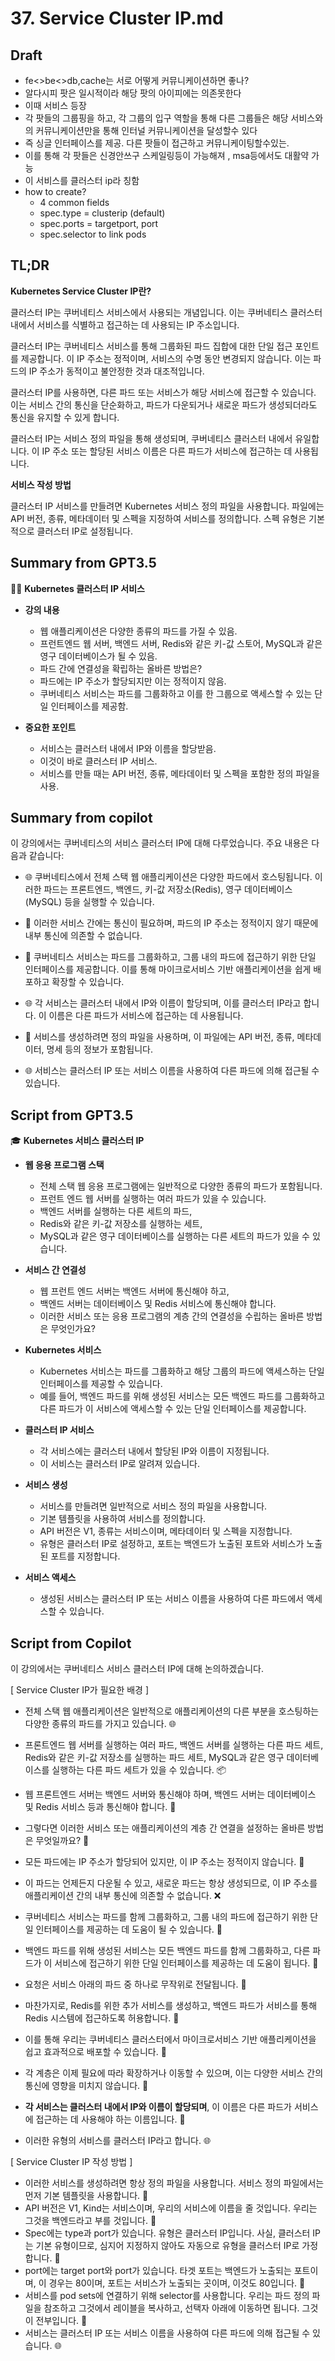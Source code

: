 # 37. Service Cluster IP.md

## Draft

* fe<>be<>db,cache는 서로 어떻게 커뮤니케이션하면 좋나?
* 알다시피 팟은 일시적이라 해당 팟의 아이피에는 의존못한다
* 이때 서비스 등장
* 각 팟들의 그룹핑을 하고, 각 그룹의 입구 역할을 통해 다른 그룹들은 해당 서비스와의 커뮤니케이션만을 통해 인터널 커뮤니케이션을 달성할수 있다
* 즉 싱글 인터페이스를 제공. 다른 팟들이 접근하고 커뮤니케이팅할수있는.
* 이를 통해 각 팟들은 신경안쓰구 스케일링등이 가능해져 , msa등에서도 대활약 가능
* 이 서비스를 클러스터 ip라 칭함
* how to create?
    * 4 common fields
    * spec.type = clusterip (default)
    * spec.ports = targetport, port
    * spec.selector to link pods


## TL;DR

**Kubernetes Service Cluster IP란?**

클러스터 IP는 쿠버네티스 서비스에서 사용되는 개념입니다. 이는 쿠버네티스 클러스터 내에서 서비스를 식별하고 접근하는 데 사용되는 IP 주소입니다.

클러스터 IP는 쿠버네티스 서비스를 통해 그룹화된 파드 집합에 대한 단일 접근 포인트를 제공합니다. 이 IP 주소는 정적이며, 서비스의 수명 동안 변경되지 않습니다. 이는 파드의 IP 주소가 동적이고 불안정한 것과 대조적입니다.

클러스터 IP를 사용하면, 다른 파드 또는 서비스가 해당 서비스에 접근할 수 있습니다. 이는 서비스 간의 통신을 단순화하고, 파드가 다운되거나 새로운 파드가 생성되더라도 통신을 유지할 수 있게 합니다.

클러스터 IP는 서비스 정의 파일을 통해 생성되며, 쿠버네티스 클러스터 내에서 유일합니다. 이 IP 주소 또는 할당된 서비스 이름은 다른 파드가 서비스에 접근하는 데 사용됩니다.

**서비스 작성 방법**

클러스터 IP 서비스를 만들려면 Kubernetes 서비스 정의 파일을 사용합니다.
파일에는 API 버전, 종류, 메타데이터 및 스펙을 지정하여 서비스를 정의합니다.
스펙 유형은 기본적으로 클러스터 IP로 설정됩니다.

## Summary from GPT3.5

👨‍🏫 **Kubernetes 클러스터 IP 서비스**

- **강의 내용**
  - 웹 애플리케이션은 다양한 종류의 파드를 가질 수 있음.
  - 프런트엔드 웹 서버, 백엔드 서버, Redis와 같은 키-값 스토어, MySQL과 같은 영구 데이터베이스가 될 수 있음.
  - 파드 간에 연결성을 확립하는 올바른 방법은?
  - 파드에는 IP 주소가 할당되지만 이는 정적이지 않음.
  - 쿠버네티스 서비스는 파드를 그룹화하고 이를 한 그룹으로 액세스할 수 있는 단일 인터페이스를 제공함.

- **중요한 포인트**
  - 서비스는 클러스터 내에서 IP와 이름을 할당받음.
  - 이것이 바로 클러스터 IP 서비스.
  - 서비스를 만들 때는 API 버전, 종류, 메타데이터 및 스펙을 포함한 정의 파일을 사용.

## Summary from copilot

이 강의에서는 쿠버네티스의 서비스 클러스터 IP에 대해 다루었습니다. 주요 내용은 다음과 같습니다:

- 🌐 쿠버네티스에서 전체 스택 웹 애플리케이션은 다양한 파드에서 호스팅됩니다. 이러한 파드는 프론트엔드, 백엔드, 키-값 저장소(Redis), 영구 데이터베이스(MySQL) 등을 실행할 수 있습니다.

- 🔄 이러한 서비스 간에는 통신이 필요하며, 파드의 IP 주소는 정적이지 않기 때문에 내부 통신에 의존할 수 없습니다.

- 🎯 쿠버네티스 서비스는 파드를 그룹화하고, 그룹 내의 파드에 접근하기 위한 단일 인터페이스를 제공합니다. 이를 통해 마이크로서비스 기반 애플리케이션을 쉽게 배포하고 확장할 수 있습니다.

- 🌐 각 서비스는 클러스터 내에서 IP와 이름이 할당되며, 이를 클러스터 IP라고 합니다. 이 이름은 다른 파드가 서비스에 접근하는 데 사용됩니다.

- 📝 서비스를 생성하려면 정의 파일을 사용하며, 이 파일에는 API 버전, 종류, 메타데이터, 명세 등의 정보가 포함됩니다. 

- 🌐 서비스는 클러스터 IP 또는 서비스 이름을 사용하여 다른 파드에 의해 접근될 수 있습니다.

## Script from GPT3.5

🎓 **Kubernetes 서비스 클러스터 IP**

- **웹 응용 프로그램 스택**
  - 전체 스택 웹 응용 프로그램에는 일반적으로 다양한 종류의 파드가 포함됩니다.
  - 프런트 엔드 웹 서버를 실행하는 여러 파드가 있을 수 있습니다.
  - 백엔드 서버를 실행하는 다른 세트의 파드,
  - Redis와 같은 키-값 저장소를 실행하는 세트,
  - MySQL과 같은 영구 데이터베이스를 실행하는 다른 세트의 파드가 있을 수 있습니다.

- **서비스 간 연결성**
  - 웹 프런트 엔드 서버는 백엔드 서버에 통신해야 하고,
  - 백엔드 서버는 데이터베이스 및 Redis 서비스에 통신해야 합니다.
  - 이러한 서비스 또는 응용 프로그램의 계층 간의 연결성을 수립하는 올바른 방법은 무엇인가요?

- **Kubernetes 서비스**
  - Kubernetes 서비스는 파드를 그룹화하고 해당 그룹의 파드에 액세스하는 단일 인터페이스를 제공할 수 있습니다.
  - 예를 들어, 백엔드 파드를 위해 생성된 서비스는 모든 백엔드 파드를 그룹화하고 다른 파드가 이 서비스에 액세스할 수 있는 단일 인터페이스를 제공합니다.

- **클러스터 IP 서비스**
  - 각 서비스에는 클러스터 내에서 할당된 IP와 이름이 지정됩니다.
  - 이 서비스는 클러스터 IP로 알려져 있습니다.

- **서비스 생성**
  - 서비스를 만들려면 일반적으로 서비스 정의 파일을 사용합니다.
  - 기본 템플릿을 사용하여 서비스를 정의합니다.
  - API 버전은 V1, 종류는 서비스이며, 메타데이터 및 스펙을 지정합니다.
  - 유형은 클러스터 IP로 설정하고, 포트는 백엔드가 노출된 포트와 서비스가 노출된 포트를 지정합니다.

- **서비스 액세스**
  - 생성된 서비스는 클러스터 IP 또는 서비스 이름을 사용하여 다른 파드에서 액세스할 수 있습니다.

## Script from Copilot

이 강의에서는 쿠버네티스 서비스 클러스터 IP에 대해 논의하겠습니다.

[ Service Cluster IP가 필요한 배경 ]

- 전체 스택 웹 애플리케이션은 일반적으로 애플리케이션의 다른 부분을 호스팅하는 다양한 종류의 파드를 가지고 있습니다. 🌐
- 프론트엔드 웹 서버를 실행하는 여러 파드, 백엔드 서버를 실행하는 다른 파드 세트, Redis와 같은 키-값 저장소를 실행하는 파드 세트, MySQL과 같은 영구 데이터베이스를 실행하는 다른 파드 세트가 있을 수 있습니다. 📦
- 웹 프론트엔드 서버는 백엔드 서버와 통신해야 하며, 백엔드 서버는 데이터베이스 및 Redis 서비스 등과 통신해야 합니다. 🔄
- 그렇다면 이러한 서비스 또는 애플리케이션의 계층 간 연결을 설정하는 올바른 방법은 무엇일까요? 🤔
- 모든 파드에는 IP 주소가 할당되어 있지만, 이 IP 주소는 정적이지 않습니다. 📑
- 이 파드는 언제든지 다운될 수 있고, 새로운 파드는 항상 생성되므로, 이 IP 주소를 애플리케이션 간의 내부 통신에 의존할 수 없습니다. ❌

- 쿠버네티스 서비스는 파드를 함께 그룹화하고, 그룹 내의 파드에 접근하기 위한 단일 인터페이스를 제공하는 데 도움이 될 수 있습니다. 🎯
- 백엔드 파드를 위해 생성된 서비스는 모든 백엔드 파드를 함께 그룹화하고, 다른 파드가 이 서비스에 접근하기 위한 단일 인터페이스를 제공하는 데 도움이 됩니다. 🎯
- 요청은 서비스 아래의 파드 중 하나로 무작위로 전달됩니다. 🔄
- 마찬가지로, Redis를 위한 추가 서비스를 생성하고, 백엔드 파드가 서비스를 통해 Redis 시스템에 접근하도록 허용합니다. 🎯
- 이를 통해 우리는 쿠버네티스 클러스터에서 마이크로서비스 기반 애플리케이션을 쉽고 효과적으로 배포할 수 있습니다. 🚀

- 각 계층은 이제 필요에 따라 확장하거나 이동할 수 있으며, 이는 다양한 서비스 간의 통신에 영향을 미치지 않습니다. 🔄
- **각 서비스는 클러스터 내에서 IP와 이름이 할당되며**, 이 이름은 다른 파드가 서비스에 접근하는 데 사용해야 하는 이름입니다. 📑
- 이러한 유형의 서비스를 클러스터 IP라고 합니다. 🌐

[ Service Cluster IP 작성 방법 ]

- 이러한 서비스를 생성하려면 항상 정의 파일을 사용합니다. 서비스 정의 파일에서는 먼저 기본 템플릿을 사용합니다. 📝
- API 버전은 V1, Kind는 서비스이며, 우리의 서비스에 이름을 줄 것입니다. 우리는 그것을 백엔드라고 부를 것입니다. 📝
- Spec에는 type과 port가 있습니다. 유형은 클러스터 IP입니다. 사실, 클러스터 IP는 기본 유형이므로, 심지어 지정하지 않아도 자동으로 유형을 클러스터 IP로 가정합니다. 📝
- port에는 target port와 port가 있습니다. 타겟 포트는 백엔드가 노출되는 포트이며, 이 경우는 80이며, 포트는 서비스가 노출되는 곳이며, 이것도 80입니다. 📝
- 서비스를 pod sets에 연결하기 위해 selector를 사용합니다. 우리는 파드 정의 파일을 참조하고 그것에서 레이블을 복사하고, 선택자 아래에 이동하면 됩니다. 그것이 전부입니다. 📝
- 서비스는 클러스터 IP 또는 서비스 이름을 사용하여 다른 파드에 의해 접근될 수 있습니다. 🌐